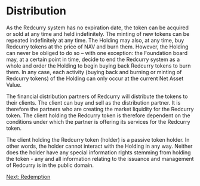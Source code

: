 # Distribution
As the Redcurry system has no expiration date, the token can be acquired or sold at any time and held indefinitely. The minting of new tokens can be repeated indefinitely at any time. The Holding may also, at any time, buy Redcurry tokens at the price of NAV and burn them. However, the Holding can never be obliged to do so – with one exception: the Foundation board may, at a certain point in time, decide to end the Redcurry system as a whole and order the Holding to begin buying back  Redcurry tokens to burn them. In any case, each activity (buying back and burning or minting of Redcurry tokens) of the Holding can only occur at the current Net Asset Value.
 
The financial distribution partners of Redcurry will distribute the tokens to their clients. The client can buy and sell as the distribution partner. It is therefore the partners who are creating the market liquidity for the Redcurry token. The client holding the Redcurry token is therefore dependent on the conditions under which the partner is offering its services for the Redcurry token.
 
The client holding the Redcurry token (holder) is a passive token holder. In other words, the holder cannot interact with the Holding in any way. Neither does the holder have any special information rights stemming from holding the token - any and all information relating to the issuance and management of Redcurry is in the public domain.

[Next: Redemption](minting/redemption.md)